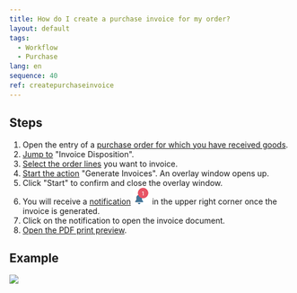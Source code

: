 ```yaml
---
title: How do I create a purchase invoice for my order?
layout: default
tags:
  - Workflow
  - Purchase
lang: en
sequence: 40
ref: createpurchaseinvoice
---
```


## Steps
1. Open the entry of a [purchase order for which you have received goods](CreateGoodsReceipt).
1. [Jump to](JumptoviaSidebar) "Invoice Disposition".
1. [Select the order lines](RecordSelection) you want to invoice.
1. [Start the action](StartAction) "Generate Invoices". An overlay window opens up.
1. Click "Start" to confirm and close the overlay window.
1. You will receive a [notification](Notification_types) ![](assets/NotificationBell_WebUI.png) in the upper right corner once the invoice is generated.
1. Click on the notification to open the invoice document.
1. [Open the PDF print preview](PrintPreview).

## Example
![](assets/CreatePurchaseInvoice.gif)
